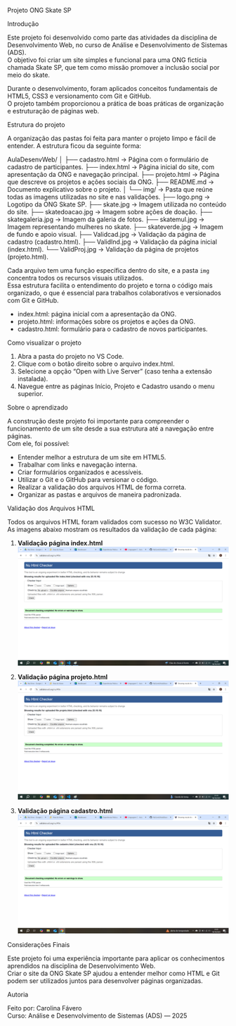 Projeto ONG Skate SP

Introdução

Este projeto foi desenvolvido como parte das atividades da disciplina de Desenvolvimento Web, no curso de Análise e Desenvolvimento de Sistemas (ADS).  
O objetivo foi criar um site simples e funcional para uma ONG fictícia chamada Skate SP, que tem como missão promover a inclusão social por meio do skate.

Durante o desenvolvimento, foram aplicados conceitos fundamentais de HTML5, CSS3 e versionamento com Git e GitHub.  
O projeto também proporcionou a prática de boas práticas de organização e estruturação de páginas web.


Estrutura do projeto

A organização das pastas foi feita para manter o projeto limpo e fácil de entender. A estrutura ficou da seguinte forma:

AulaDesenvWeb/
│
├── cadastro.html → Página com o formulário de cadastro de participantes.
├── index.html → Página inicial do site, com apresentação da ONG e navegação principal.
├── projeto.html → Página que descreve os projetos e ações sociais da ONG.
├── README.md → Documento explicativo sobre o projeto.
│
└── img/ → Pasta que reúne todas as imagens utilizadas no site e nas validações.
├── logo.png → Logotipo da ONG Skate SP.
├── skate.jpg → Imagem utilizada no conteúdo do site.
├── skatedoacao.jpg → Imagem sobre ações de doação.
├── skategaleria.jpg → Imagem da galeria de fotos.
├── skatemul.jpg → Imagem representando mulheres no skate.
├── skateverde.jpg → Imagem de fundo e apoio visual.
├── Validcad.jpg → Validação da página de cadastro (cadastro.html).
├── ValidInd.jpg → Validação da página inicial (index.html).
└── ValidProj.jpg → Validação da página de projetos (projeto.html).


Cada arquivo tem uma função específica dentro do site, e a pasta `img` concentra todos os recursos visuais utilizados.  
Essa estrutura facilita o entendimento do projeto e torna o código mais organizado, o que é essencial para trabalhos colaborativos e versionados com Git e GitHub.


- index.html: página inicial com a apresentação da ONG.  
- projeto.html: informações sobre os projetos e ações da ONG.  
- cadastro.html: formulário para o cadastro de novos participantes.  



Como visualizar o projeto

1. Abra a pasta do projeto no VS Code.  
2. Clique com o botão direito sobre o arquivo index.html.  
3. Selecione a opção “Open with Live Server” (caso tenha a extensão instalada).  
4. Navegue entre as páginas Início, Projeto e Cadastro usando o menu superior.



Sobre o aprendizado

A construção deste projeto foi importante para compreender o funcionamento de um site desde a sua estrutura até a navegação entre páginas.  
Com ele, foi possível:

- Entender melhor a estrutura de um site em HTML5.  
- Trabalhar com links e navegação interna.  
- Criar formulários organizados e acessíveis.  
- Utilizar o Git e o GitHub para versionar o código.  
- Realizar a validação dos arquivos HTML de forma correta.  
- Organizar as pastas e arquivos de maneira padronizada.


Validação dos Arquivos HTML

Todos os arquivos HTML foram validados com sucesso no W3C Validator.  
As imagens abaixo mostram os resultados da validação de cada página:

1. **Validação página index.html**  
   ![Validação Index](Validind.jpg)

2. **Validação página projeto.html**  
   ![Validação Projeto](Validproj.jpg)

3. **Validação página cadastro.html**  
   ![Validação Cadastro](Validcadas.jpg)

Considerações Finais

Este projeto foi uma experiência importante para aplicar os conhecimentos aprendidos na disciplina de Desenvolvimento Web.  
Criar o site da ONG Skate SP ajudou a entender melhor como HTML e Git podem ser utilizados juntos para desenvolver páginas organizadas.


Autoria

Feito por: Carolina Fávero  
Curso: Análise e Desenvolvimento de Sistemas (ADS) — 2025



   

